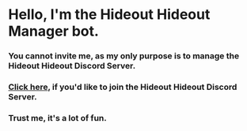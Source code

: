 # Hello, I'm the Hideout Hideout Manager bot.
### You cannot invite me, as my only purpose is to manage the Hideout Hideout Discord Server.
### [Click here](https://discord.gg/ZtHKn8auau "Hideout Hideout Invite Link"), if you'd like to join the Hideout Hideout Discord Server.
### Trust me, it's a lot of fun.